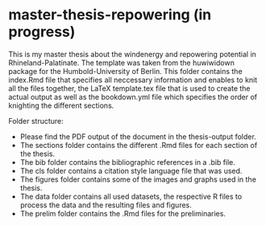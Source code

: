 # master-thesis-repowering (in progress)
This is my master thesis about the windenergy and repowering potential in Rhineland-Palatinate.
The template was taken from the huwiwidown package for the Humbold-University of Berlin. This folder contains the index.Rmd file that specifies all neccessary information and enables to knit all the files together, the LaTeX template.tex file that is used to create the actual output as well as the bookdown.yml file which specifies the order of knighting the different sections.

Folder structure:

* Please find the PDF output of the document in the thesis-output folder.
* The sections folder contains the different .Rmd files for each section of the thesis.
* The bib folder contains the bibliographic references in a .bib file.
* The cls folder contains a citation style language file that was used.
* The figures folder contains some of the images and graphs used in the thesis.
* The data folder contains all used datasets, the respective R files to process the data and the resulting files and figures.
* The prelim folder contains the .Rmd files for the preliminaries.




